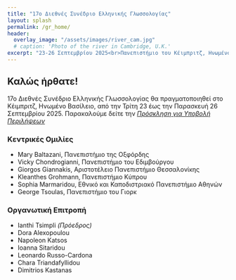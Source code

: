 ```yaml
---
title: "17ο Διεθνές Συνέδριο Ελληνικής Γλωσσολογίας"
layout: splash
permalink: /gr_home/
header:
  overlay_image: "/assets/images/river_cam.jpg"
  # caption: 'Photo of the river in Cambridge, U.K.'
excerpt: "23-26 Σεπτεμβρίου 2025<br>Πανεπιστήμιο του Κέιμπριτζ, Ηνωμένο Βασίλειο"
---
```


## Καλώς ήρθατε!

17ο Διεθνές Συνέδριο Ελληνικής Γλωσσολογίας θα πραγματοποιηθεί στο Κέιμπριτζ, Ηνωμένο Βασίλειο, από την Τρίτη 23 έως την Παρασκευή 26 Σεπτεμβρίου 2025.
Παρακαλούμε δείτε την _[Πρόσκληση για Υποβολή Περιλήψεων](/gr_cfp)_


### Κεντρικές Ομιλίες

* Mary Baltazani, Πανεπιστήμιο της Οξφόρδης
* Vicky Chondrogianni, Πανεπιστήμιο του Εδιμβούργου
* Giorgos Giannakis, Αριστοτέλειο Πανεπιστήμιο Θεσσαλονίκης
* Kleanthes Grohmann, Πανεπιστήμιο Κύπρου
* Sophia Marmaridou, Εθνικό και Καποδιστριακό Πανεπιστήμιο Αθηνών
* George Tsoulas, Πανεπιστήμιο του Γιορκ



### Οργανωτική Επιτροπή

* Ianthi Tsimpli _(Πρόεδρος)_
* Dora Alexopoulou
* Napoleon Katsos
* Ioanna Sitaridou
* Leonardo Russo-Cardona
* Chara Triandafyllidou
* Dimitrios Kastanas
